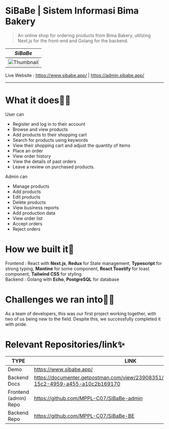 # SiBaBe | Sistem Informasi Bima Bakery
>An online shop for ordering products from Bima Bakery, utilizing Next.js for the front-end and Golang for the backend.

|*SiBaBe*|
|:-:|
|<a href="https://user-images.githubusercontent.com/73029778/215966492-c86143ad-cb4d-4c71-abd2-2985a834753d.png"><img src="https://user-images.githubusercontent.com/73029778/215966492-c86143ad-cb4d-4c71-abd2-2985a834753d.png" alt="Thumbnail" style='width:100%'></a><br /><sup> |

Live Website : https://www.sibabe.app/ | https://admin.sibabe.app/

<hr/>

# What it does🤷‍♀️
User can
- Register and log in to their account
- Browse and view products
- Add products to their shopping cart
- Search for products using keywords
- View their shopping cart and adjust the quantity of items
- Place an order
- View order history
- View the details of past orders
- Leave a review on purchased products.

Admin can
- Manage products
- Add products
- Edit products
- Delete products
- View business reports
- Add production data
- View order list
- Accept orders
- Reject orders

# How we built it🔧
Frontend : React with **Next.js**, **Redux** for State management, **Typescript** for strong typing, **Mantine** for some component, **React Toastify** for toast component, **Tailwind CSS** for styling <br>
Backend : Golang with **Echo**, **PostgreSQL** for database

# Challenges we ran into🏃‍♂️
As a team of developers, this was our first project working together, with two of us being new to the field. Despite this, we successfully completed it with pride.

# Relevant Repositories/link✨

| TYPE | LINK |
| ------ | ------ |
| Demo | https://www.sibabe.app/ | https://admin.sibabe.app/ |
| Backend Docs | https://documenter.getpostman.com/view/23908351/2s8YYPHL16#b2e6ec68-15c2-4959-a455-a10c2b169170 |
| Frontend (admin) Repo | https://github.com/MPPL-C07/SiBaBe-admin |
| Backend Repo | https://github.com/MPPL-C07/SiBaBe-BE |
